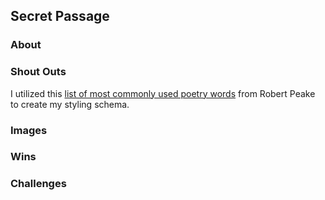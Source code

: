 ## Secret Passage
### About

### Shout Outs
I utilized this [list of most commonly used poetry words](https://www.robertpeake.com/archives/6676-top-poetry-words.html) from Robert Peake to create my styling schema.

### Images
### Wins
### Challenges
